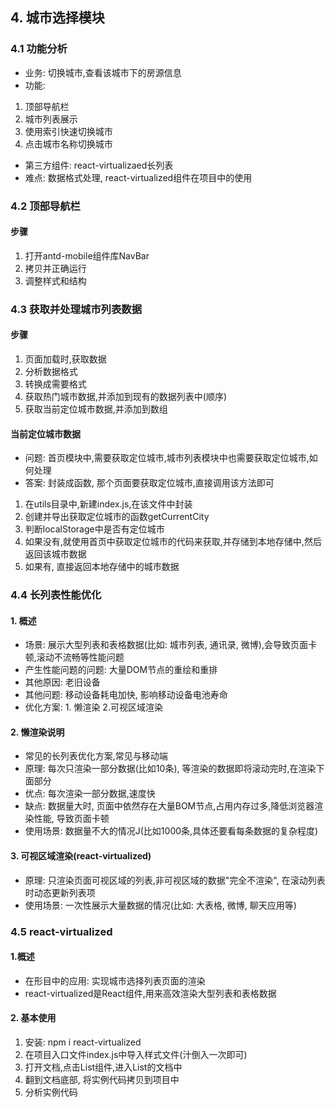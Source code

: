 ## 4. 城市选择模块
### 4.1 功能分析
* 业务: 切换城市,查看该城市下的房源信息
* 功能:
1. 顶部导航栏
2. 城市列表展示 
3. 使用索引快速切换城市 
4. 点击城市名称切换城市
* 第三方组件: react-virtualizaed长列表
* 难点: 数据格式处理, react-virtualized组件在项目中的使用

### 4.2 顶部导航栏
#### 步骤
1. 打开antd-mobile组件库NavBar
2. 拷贝并正确运行
3. 调整样式和结构

### 4.3 获取并处理城市列表数据
#### 步骤
1. 页面加载时,获取数据
2. 分析数据格式
3. 转换成需要格式
4. 获取热门城市数据,并添加到现有的数据列表中(顺序)
5. 获取当前定位城市数据,并添加到数组
#### 当前定位城市数据
* 问题: 首页模块中,需要获取定位城市,城市列表模块中也需要获取定位城市,如何处理
* 答案: 封装成函数, 那个页面要获取定位城市,直接调用该方法即可
1. 在utils目录中,新建index.js,在该文件中封装
2. 创建并导出获取定位城市的函数getCurrentCity
3. 判断localStorage中是否有定位城市
4. 如果没有,就使用首页中获取定位城市的代码来获取,并存储到本地存储中,然后返回该城市数据
5. 如果有, 直接返回本地存储中的城市数据

### 4.4 长列表性能优化
#### 1. 概述
* 场景: 展示大型列表和表格数据(比如: 城市列表, 通讯录, 微博),会导致页面卡顿,滚动不流畅等性能问题
* 产生性能问题的问题: 大量DOM节点的重绘和重排
* 其他原因: 老旧设备
* 其他问题: 移动设备耗电加快, 影响移动设备电池寿命
* 优化方案: 1. 懒渲染 2.可视区域渲染
#### 2. 懒渲染说明
* 常见的长列表优化方案,常见与移动端
* 原理: 每次只渲染一部分数据(比如10条), 等渲染的数据即将滚动完时,在渲染下面部分
* 优点: 每次渲染一部分数据,速度快
* 缺点: 数据量大时, 页面中依然存在大量BOM节点,占用内存过多,降低浏览器渲染性能, 导致页面卡顿
* 使用场景: 数据量不大的情况J(比如1000条,具体还要看每条数据的复杂程度)
#### 3. 可视区域渲染(react-virtualized)
* 原理: 只渲染页面可视区域的列表,非可视区域的数据"完全不渲染", 在滚动列表时动态更新列表项
* 使用场景: 一次性展示大量数据的情况(比如: 大表格, 微博, 聊天应用等)

### 4.5 react-virtualized
#### 1.概述
* 在形目中的应用: 实现城市选择列表页面的渲染
* react-virtualized是React组件,用来高效渲染大型列表和表格数据
#### 2. 基本使用
1. 安装: npm i react-virtualized
2. 在项目入口文件index.js中导入样式文件(汁倒入一次即可)
3. 打开文档,点击List组件,进入List的文档中
4. 翻到文档底部, 将实例代码拷贝到项目中
5. 分析实例代码